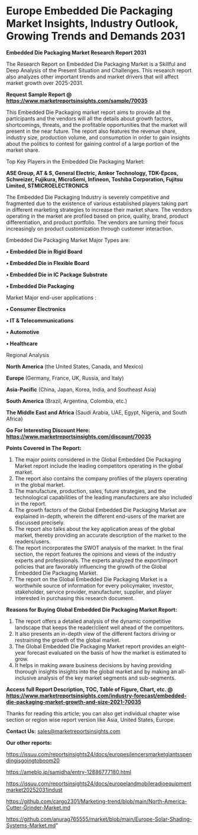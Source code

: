 # Europe Embedded Die Packaging Market Insights, Industry Outlook, Growing Trends and Demands 2031

<strong>Embedded Die Packaging Market Research Report 2031</strong>

The Research Report on Embedded Die Packaging Market is a Skillful and Deep Analysis of the Present Situation and Challenges. This research report also analyzes other important trends and market drivers that will affect market growth over 2025-2031.

<strong>Request Sample Report @ <a href=https://www.marketreportsinsights.com/sample/70035>https://www.marketreportsinsights.com/sample/70035</a></strong>

This Embedded Die Packaging market report aims to provide all the participants and the vendors will all the details about growth factors, shortcomings, threats, and the profitable opportunities that the market will present in the near future. The report also features the revenue share, industry size, production volume, and consumption in order to gain insights about the politics to contest for gaining control of a large portion of the market share.

Top Key Players in the Embedded Die Packaging Market:

<strong>ASE Group, AT & S, General Electric, Amkor Technology, TDK-Epcos, Schweizer, Fujikura, MicroSemi, Infineon, Toshiba Corporation, Fujitsu Limited, STMICROELECTRONICS</strong>

The Embedded Die Packaging Industry is severely competitive and fragmented due to the existence of various established players taking part in different marketing strategies to increase their market share. The vendors operating in the market are profiled based on price, quality, brand, product differentiation, and product portfolio. The vendors are turning their focus increasingly on product customization through customer interaction.

Embedded Die Packaging Market Major Types are:

<strong>• Embedded Die in Rigid Board

• Embedded Die in Flexible Board

• Embedded Die in IC Package Substrate

• Embedded Die Packaging</strong>

Market Major end-user applications :

<strong>• Consumer Electronics

• IT & Telecommunications

• Automotive

• Healthcare</strong>

Regional Analysis

</u><strong><b>North America</b></strong> (the United States, Canada, and Mexico)

<strong><b>Europe </b></strong>(Germany, France, UK, Russia, and Italy)

<strong><b>Asia-Pacific</b></strong> (China, Japan, Korea, India, and Southeast Asia)

<strong><b>South America</b></strong> (Brazil, Argentina, Colombia, etc.)

<strong><b>The Middle East and Africa</b></strong> (Saudi Arabia, UAE, Egypt, Nigeria, and South Africa)

<strong>Go For Interesting Discount Here: <a href=https://www.marketreportsinsights.com/discount/70035>https://www.marketreportsinsights.com/discount/70035</a></strong>

<strong>Points Covered in The Report:</strong>
<ol>
  <li>The major points considered in the Global Embedded Die Packaging Market report include the leading competitors operating in the global market.</li>
  <li>The report also contains the company profiles of the players operating in the global market.</li>
  <li>The manufacture, production, sales, future strategies, and the technological capabilities of the leading manufacturers are also included in the report.</li>
  <li>The growth factors of the Global Embedded Die Packaging Market are explained in-depth, wherein the different end-users of the market are discussed precisely.</li>
  <li>The report also talks about the key application areas of the global market, thereby providing an accurate description of the market to the readers/users.</li>
  <li>The report incorporates the SWOT analysis of the market. In the final section, the report features the opinions and views of the industry experts and professionals. The experts analyzed the export/import policies that are favorably influencing the growth of the Global Embedded Die Packaging Market.</li>
  <li>The report on the Global Embedded Die Packaging Market is a worthwhile source of information for every policymaker, investor, stakeholder, service provider, manufacturer, supplier, and player interested in purchasing this research document.</li>
</ol>
<strong>Reasons for Buying Global Embedded Die Packaging Market Report:</strong>

<ol>
  <li>The report offers a detailed analysis of the dynamic competitive landscape that keeps the reader/client well ahead of the competitors.</li>
  <li>It also presents an in-depth view of the different factors driving or restraining the growth of the global market.</li>
  <li>The Global Embedded Die Packaging Market report provides an eight-year forecast evaluated on the basis of how the market is estimated to grow.</li>
  <li>It helps in making aware business decisions by having providing thorough insights insights into the global market and by making an all-inclusive analysis of the key market segments and sub-segments.</li>
</ol>
<strong>Access full Report Description, TOC, Table of Figure, Chart, etc. @ <a href=https://www.marketreportsinsights.com/industry-forecast/embedded-die-packaging-market-growth-and-size-2021-70035>https://www.marketreportsinsights.com/industry-forecast/embedded-die-packaging-market-growth-and-size-2021-70035</a></strong>


Thanks for reading this article; you can also get individual chapter wise section or region wise report version like Asia, United States, Europe.

<strong>Contact Us:</strong>
sales@marketreportsinsights.com

<strong>Our other reports:</strong>

<a href=https://issuu.com/reportsinsights24/docs/europesilencersmarketgiantsspendingisgoingtoboom20>https://issuu.com/reportsinsights24/docs/europesilencersmarketgiantsspendingisgoingtoboom20</a>

<a href=https://ameblo.jp/samidha/entry-12886777180.html>https://ameblo.jp/samidha/entry-12886777180.html</a>

<a href=https://issuu.com/reportsinsights24/docs/europelandmobileradioequipmentmarket20252031indust>https://issuu.com/reportsinsights24/docs/europelandmobileradioequipmentmarket20252031indust</a>

<a href=https://github.com/cargo2301/Marketing-trend/blob/main/North-America-Cutter-Grinder-Market.md>https://github.com/cargo2301/Marketing-trend/blob/main/North-America-Cutter-Grinder-Market.md</a>

<a href=https://github.com/anurag765555/market/blob/main/Europe-Solar-Shading-Systems-Market.md>https://github.com/anurag765555/market/blob/main/Europe-Solar-Shading-Systems-Market.md</a>"
